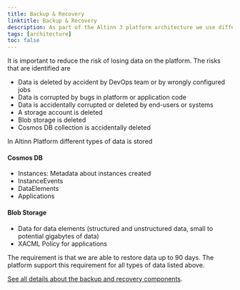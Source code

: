 ```yaml
---
title: Backup & Recovery
linktitle: Backup & Recovery
description: As part of the Altinn 3 platform architecture we use different tools to have the capability to backup & restore data
tags: [architecture]
toc: false
---
```


It is important to reduce the risk of losing data on the platform. The risks that are identified are

- Data is deleted by accident by DevOps team or by wrongly configured jobs
- Data is corrupted by bugs in platform or application code
- Data is accidentally corrupted or deleted by end-users or systems
- A storage account is deleted
- Blob storage is deleted
- Cosmos DB collection is accidentally deleted

In Altinn Platform different types of data is stored

#### Cosmos DB

- Instances: Metadata about instances created
- InstanceEvents
- DataElements
- Applications

#### Blob Storage

- Data for data elements (structured and unstructured data, small to potential gigabytes of data)
- XACML Policy for applications

The requirement is that we are able to restore data up to 90 days.
The platform support this requirement for all types of data listed above.

[See all details about the backup and recovery components](/technology/architecture/components/application/nonsolutionspecific/operations/backupandrecovery/).
